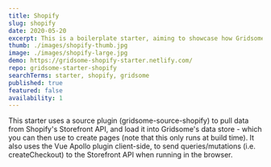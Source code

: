 ```yaml
---
title: Shopify
slug: shopify
date: 2020-05-20
excerpt: This is a boilerplate starter, aiming to showcase how Gridsome and Shopify can work together, to create an amazingly fast shopping experience for consumers.
thumb: ./images/shopify-thumb.jpg
image: ./images/shopify-large.jpg
demo: https://gridsome-shopify-starter.netlify.com/
repo: gridsome-starter-shopify
searchTerms: starter, shopify, gridsome
published: true
featured: false
availability: 1
---
```

This starter uses a source plugin (gridsome-source-shopify) to pull data from Shopify's Storefront API, and load it into Gridsome's data store - which you can then use to create pages (note that this only runs at build time). It also uses the Vue Apollo plugin client-side, to send queries/mutations (i.e. createCheckout) to the Storefront API when running in the browser.